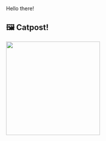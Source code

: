 Hello there!



## 🖼️ Catpost!

<sub>
    <img src="https://cdn2.thecatapi.com/images/jtBQzKvOl.jpg" height="256">
</sub>

